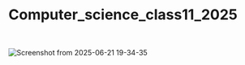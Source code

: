 # Computer_science_class11_2025

</br>

![Screenshot from 2025-06-21 19-34-35](https://github.com/user-attachments/assets/d52b81db-1ae4-457a-8f51-065ad70c72b4)
